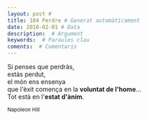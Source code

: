 ```yaml
---
layout: post #
title: 104 Perdre # Generat automàticament
date: 2018-02-01 # Data
description:  # Argument
keywords:  # Paraules clau
coments:  # Comentaris
---
```


Si penses que perdràs, <br />
estàs perdut, <br />
el món ens ensenya <br />
que l'èxit comença
en la **voluntat de l'home**... <br />
Tot està en l'**estat d'ànim**.

<small>Napoleon Hill</small>
